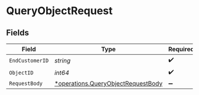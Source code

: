 # QueryObjectRequest


## Fields

| Field                                                                                          | Type                                                                                           | Required                                                                                       | Description                                                                                    |
| ---------------------------------------------------------------------------------------------- | ---------------------------------------------------------------------------------------------- | ---------------------------------------------------------------------------------------------- | ---------------------------------------------------------------------------------------------- |
| `EndCustomerID`                                                                                | *string*                                                                                       | :heavy_check_mark:                                                                             | N/A                                                                                            |
| `ObjectID`                                                                                     | *int64*                                                                                        | :heavy_check_mark:                                                                             | N/A                                                                                            |
| `RequestBody`                                                                                  | [*operations.QueryObjectRequestBody](../../../pkg/models/operations/queryobjectrequestbody.md) | :heavy_minus_sign:                                                                             | N/A                                                                                            |